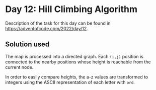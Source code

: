 # Day 12: Hill Climbing Algorithm

Description of the task for this day can be found in https://adventofcode.com/2022/day/12.

## Solution used

The map is processed into a directed graph. Each `(i,j)` position is connected to the nearby positions whose height is reachable from the current node. 

In order to easily compare heights, the a-z values are transformed to integers using the ASCII representation of each letter with `ord`.
